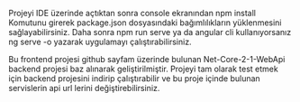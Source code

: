 Projeyi IDE üzerinde açtıktan sonra console ekranından 
npm install 
Komutunu girerek package.json dosyasındaki bağımlılıkların yüklenmesini sağlayabilirsiniz.
Daha sonra 
npm run serve
ya da angular cli kullanıyorsanız
ng serve -o
yazarak uygulamayı çalıştırabilirsiniz.

Bu frontend projesi github sayfam üzerinde bulunan Net-Core-2-1-WebApi backend projesi baz alınarak geliştirilmiştir.
Projeyi tam olarak test etmek için backend projesini indirip çalıştırabilir ve bu proje içinde bulunan servislerin
api url lerini değiştirebilirsiniz.
